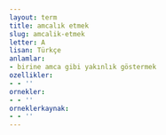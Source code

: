 ```yaml
---
layout: term
title: amcalık etmek
slug: amcalik-etmek
letter: A
lisan: Türkçe
anlamlar:
- birine amca gibi yakınlık göstermek
ozellikler:
- - ''
ornekler:
- - ''
orneklerkaynak:
- - ''
---
```

